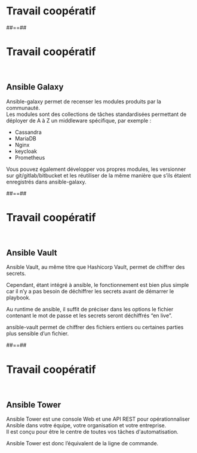 <!-- .slide: class="transition"-->  

# Travail coopératif

##==##

<!-- .slide: -->

# Travail coopératif
<br/>

## Ansible Galaxy
Ansible-galaxy permet de recenser les modules produits par la communauté.  
Les modules sont des collections de tâches standardisées permettant de déployer de A à Z un middleware spécifique, par exemple : 
* Cassandra
* MariaDB
* Nginx
* keycloak
* Prometheus

Vous pouvez également développer vos propres modules, les versionner sur git/gitlab/bitbucket et les réutiliser de la même manière que s’ils étaient enregistrés dans ansible-galaxy.

##==##

<!-- .slide: -->

# Travail coopératif
<br/>

## Ansible Vault
Ansible Vault, au même titre que Hashicorp Vault, permet de chiffrer des secrets.

Cependant, étant intégré à ansible, le fonctionnement est bien plus simple car il n’y a pas besoin de déchiffrer les secrets avant de démarrer le playbook.

Au runtime de ansible, il suffit de préciser dans les options le fichier contenant le mot de passe et les secrets seront déchiffrés “en live”.

ansible-vault permet de chiffrer des fichiers entiers ou certaines parties plus sensible d’un fichier.

##==##

<!-- .slide: -->

# Travail coopératif
<br/>

## Ansible Tower
Ansible Tower est une console Web et une API REST pour opérationnaliser Ansible dans votre équipe, votre organisation et votre entreprise.  
Il est conçu pour être le centre de toutes vos tâches d'automatisation.

Ansible Tower est donc l’équivalent de la ligne de commande.
